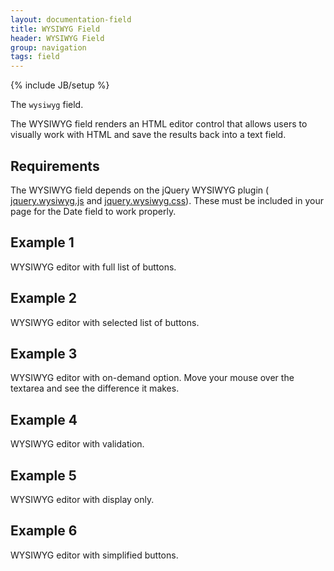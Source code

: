 ```yaml
---
layout: documentation-field
title: WYSIWYG Field
header: WYSIWYG Field
group: navigation
tags: field
---
```

{% include JB/setup %}


The ```wysiwyg``` field.


The WYSIWYG field renders an HTML editor control that allows users to visually work with HTML
and save the results back into a text field.


## Requirements
The WYSIWYG field depends on the jQuery WYSIWYG plugin (
<a href="../../../lib/jquery.wysiwyg/jquery.wysiwyg.js">jquery.wysiwyg.js</a>
and
<a href="../../../lib/jquery.wysiwyg/jquery.wysiwyg.css">jquery.wysiwyg.css</a>).
These must be included in your page for the Date field to work properly.


## Example 1
WYSIWYG editor with full list of buttons.
<div id="field1"> </div>
<script type="text/javascript" id="field1-script">
$("#field1").alpaca({
    "data": "Ice cream is a <b>frozen</b> dessert usually made from <i>dairy products</i>, such as milk and cream, and often combined with fruits or other ingredients and flavors.",
    "options": {
        "type": "wysiwyg"
    }
});
</script>


## Example 2
WYSIWYG editor with selected list of buttons.
<div id="field2"> </div>
<script type="text/javascript" id="field2-script">
$("#field2").alpaca({
    "data": "Ice cream is a <b>frozen</b> dessert usually made from <i>dairy products</i>, such as milk and cream, and often combined with fruits or other ingredients and flavors.",
    "options": {
        "type": "wysiwyg",
        "wysiwyg" : {
            "controls": {
                "html": { "visible": true },
                "createLink": { "visible": false },
                "unLink": { "visible": false },
                "h1": { "visible": false },
                "h2": { "visible": false },
                "h3": { "visible": false },
                "indent": { "visible": false },
                "insertHorizontalRule": { "visible": false },
                "insertImage": { "visible": false },
                "insertOrderedList": { "visible": false },
                "insertTable": { "visible": false },
                "insertUnorderedList": { "visible": false },
                "justifyCenter": { "visible": false },
                "justifyFull": { "visible": false },
                "justifyLeft": { "visible": false },
                "justifyRight": { "visible": false },
                "outdent": { "visible": false },
                "redo": { "visible": false },
                "removeFormat": { "visible": false },
                "subscript": { "visible": false },
                "superscript": { "visible": false },
                "undo": { "visible": false },
                "code": { "visible": false },
                "strikeThrough": { "visible": false }
            }
        }
    }
});
</script>


## Example 3
WYSIWYG editor with on-demand option. Move your mouse over the textarea and see the difference it makes.
<div id="field3"> </div>
<script type="text/javascript" id="field3-script">
$("#field3").alpaca({
    "data": "Ice cream is a <b>frozen</b> dessert usually made from <i>dairy products</i>, such as milk and cream, and often combined with fruits or other ingredients and flavors.",
    "options": {
        "type": "wysiwyg",
        "onDemand": true,
        "rows": 10,
        "cols": 60
    }
});
</script>


## Example 4
WYSIWYG editor with validation.
<div id="field4"> </div>
<script type="text/javascript" id="field4-script">
$("#field4").alpaca({
    "data": "picture",
    "options": {
        "type": "wysiwyg",
        "onDemand": true,
        "rows": 10,
        "cols": 60
    },
    "schema": {
        "type" : "string",
        "enum": ["pen","eraser","book"]
    }
});
</script>


## Example 5
WYSIWYG editor with display only.
<div id="field5"> </div>
<script type="text/javascript" id="field5-script">
$("#field5").alpaca({
    "data": "&lt;p&gt;Hello World&lt;p&gt;",
    "options": {
        "type": "wysiwyg",
        "label": "HTML"
    },
    "schema": {
        "type" : "string"
    },
    "view": "VIEW_BOOTSTRAP_DISPLAY"
});
</script>


## Example 6
WYSIWYG editor with simplified buttons.
<div id="field6"> </div>
<script type="text/javascript" id="field6-script">
    $("#field6").alpaca({
        "data": "Ice cream is a <b>frozen</b> dessert usually made from <i>dairy products</i>, such as milk and cream, and often combined with fruits or other ingredients and flavors.",
        "options": {
            "type": "wysiwyg",
            "wysiwyg" : {
                "controls": "simple"
            }
        }
    });
</script>